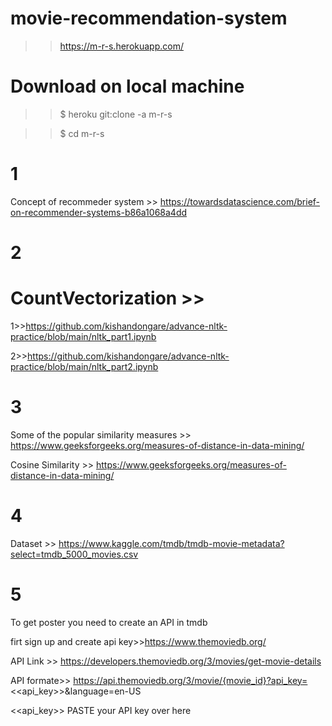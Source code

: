 # movie-recommendation-system

>> https://m-r-s.herokuapp.com/

# Download on local machine

>> $ heroku git:clone -a m-r-s

>> $ cd m-r-s

# 1
Concept of recommeder system >> https://towardsdatascience.com/brief-on-recommender-systems-b86a1068a4dd

# 2
# CountVectorization >>

1>>https://github.com/kishandongare/advance-nltk-practice/blob/main/nltk_part1.ipynb

2>>https://github.com/kishandongare/advance-nltk-practice/blob/main/nltk_part2.ipynb

# 3
Some of the popular similarity measures >> https://www.geeksforgeeks.org/measures-of-distance-in-data-mining/

Cosine Similarity >> https://www.geeksforgeeks.org/measures-of-distance-in-data-mining/

# 4
Dataset >> https://www.kaggle.com/tmdb/tmdb-movie-metadata?select=tmdb_5000_movies.csv

# 5
To get poster you need to create an API in tmdb

firt sign up and create api key>>https://www.themoviedb.org/

API Link >> https://developers.themoviedb.org/3/movies/get-movie-details

API formate>> https://api.themoviedb.org/3/movie/{movie_id}?api_key=<<api_key>>&language=en-US

<<api_key>> PASTE your API key over here
